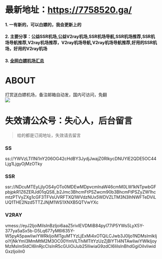 # 最新地址：https://7758520.ga/
#### 1. 一有新的，可以白嫖的，我会更新上的  
#### 2. 主要分享：公益SSR机场,公益V2ray机场,SSR机场导航,SSR机场推荐,SSR机场导航推荐,V2ray机场推荐，V2ray机场导航,V2ray机场导航推荐,好用的SSR机场，好用的V2ray机场  
#### 3. [全网白嫖机场汇总](https://shop.3kla.cn/)

# ABOUT
打赏送白嫖机场，备注邮箱自动发，国内可访问，免翻
<br>
<img src="https://p.pstatp.com/origin/ff7900016419b0913ee4">

# 失效请公众号：失心人，后台留言
> 给的都是订阅地址，失效请去留言

### SS
ss://YWVzLTI1Ni1nY206OG42cHdBY3JydjJwajZ0RlkycDNUYlE2QDE5OC44Ljg1LjgyOjMzOTky

### SSR
ssr://NDcuMTEyLjIyOS4yOTo0MDEwMDpvcmlnaW46cmM0LW1kNTpwbGFpbjpkR1Z6ZERJd01qQS8_b2Jmc3BhcmFtPSZwcm90b3BhcmFtPSZyZW1hcmtzPTVyZXg1cGF3TFVsUVRFTXQ1WVdzNUx5WDVZLTM3N3lhNWFTeDViLUQ1THE2Nzd5TTZJNjM1WS1XNXB5QTVwYXc

### V2RAY
vmess://eyJ2IjoiMiIsInBzIjoi6aaZ5rivIEVDMiB84pyI77iP5YWs5LyX5Y-377ya5aSx5b-D5Lq677yM6I635Y-W5pyA5pawIiwiYWRkIjoiMTguMTYzLjExMi4xOTQiLCJwb3J0Ijo1NDMsImlkIjoiYjNkYmI3MmMtM2M3OC00YmVlLThiMTItYzUzZjBlYTI4NTAwIiwiYWlkIjoyMzMsIm5ldCI6InRjcCIsInR5cGUiOiJub25lIiwiaG9zdCI6IiIsInBhdGgiOiIvIiwidGxzIjoiIn0
